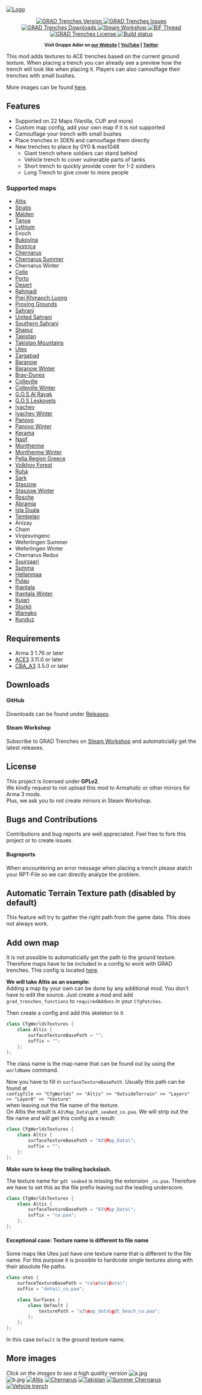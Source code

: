 [![Logo](data/logo.jpg)](https://github.com/gruppe-adler/grad_trenches)

<p align="center">
    <a href="https://github.com/gruppe-adler/grad_trenches/releases/latest">
        <img src="https://img.shields.io/github/release/gruppe-adler/grad_trenches.svg?style=flat-square" alt="GRAD Trenches Version">
    </a>
    <a href="https://github.com/gruppe-adler/grad_trenches/issues">
        <img src="https://img.shields.io/github/issues-raw/gruppe-adler/grad_trenches.svg?style=flat-square&label=Issues" alt="GRAD Trenches Issues">
    </a>
    <a href="https://github.com/gruppe-adler/grad_trenches/releases">
        <img src="https://img.shields.io/github/downloads/gruppe-adler/grad_trenches/total.svg?style=flat-square&label=Downloads" alt="GRAD Trenches Downloads">
    </a>
    <a href="http://steamcommunity.com/sharedfiles/filedetails/?id=1224892496">
        <img src="https://img.shields.io/badge/Steam-Workshop-1B2838.svg?style=flat-square" alt="Steam Workshop">
    </a>
    <a href="https://forums.bistudio.com/forums/topic/212208-grad-trenches/">
        <img src="https://img.shields.io/badge/BIF-Thread-lightgrey.svg?style=flat-square" alt="BIF Thread">
    </a>
    <a href="https://github.com/gruppe-adler/grad_trenches/blob/master/LICENSE">
        <img src="https://img.shields.io/badge/License-GPLv2-red.svg?style=flat-square" alt="GRAD Trenches License">
    </a>
    <a href="https://travis-ci.org/gruppe-adler/grad_trenches">
        <img src="https://travis-ci.org/gruppe-adler/grad_trenches.svg?branch=master" alt="Build status">
    </a>
</p>

<p align="center">
    <sup><strong>Visit Gruppe Adler on <a href="https://www.gruppe-adler.de/">our Website</a> | <a
    href="https://www.youtube.com/user/gruppeadler">YouTube</a> | <a href="https://twitter.com/Gruppe_Adler">Twitter</a></strong></sup>
</p>

This mod adds textures to ACE trenches based on the current ground texture. When placing a trench you can already see a preview how the trench will look like when placing it. Players can also camouflage their trenches with small bushes.

More images can be found [here](https://github.com/gruppe-adler/grad_trenches#more-images).

## Features
- Supported on 22 Maps (Vanilla, CUP and more)
- Custom map config, add your own map if it is not supported
- Camouflage your trench with small bushes
- Place trenches in 3DEN and camouflage them directly
- New trenches to place by 0Y0 & max1048
    - Giant trench where soldiers can stand behind
    - Vehicle trench to cover vulnerable parts of tanks
    - Short trench to quickly provide cover for 1-2 soldiers
    - Long Trench to give cover to more people

### Supported maps
- [Altis](https://arma3.com/features/terrain)
- [Stratis](https://arma3.com/features/terrain)
- [Malden](https://arma3.com/dlc/malden)
- [Tanoa](https://arma3.com/apex)
- [Lythium](https://forums.bistudio.com/forums/topic/144930-wip-ffaa-v6-spanish-army-mod/)
- Enoch
- [Bukovina](http://cup-arma3.org/terrains)
- [Bystrica](http://cup-arma3.org/terrains)
- [Chernarus](http://cup-arma3.org/terrains)
- [Chernarus Summer](http://cup-arma3.org/terrains)
- Chernarus Winter
- [Celle](http://www.armaholic.com/page.php?id=16585)
- [Porto](http://cup-arma3.org/terrains)
- [Desert](http://cup-arma3.org/terrains)
- [Rahmadi](http://cup-arma3.org/terrains)
- [Prei Khmaoch Luong](https://steamcommunity.com/sharedfiles/filedetails/?id=1978754337)
- [Proving Grounds](http://cup-arma3.org/terrains)
- [Sahrani](http://cup-arma3.org/terrains)
- [United Sahrani](http://cup-arma3.org/terrains)
- [Southern Sahrani](http://cup-arma3.org/terrains)
- [Shapur](http://cup-arma3.org/terrains)
- [Takistan](http://cup-arma3.org/terrains)
- [Takistan Mountains](http://cup-arma3.org/terrains)
- [Utes](http://cup-arma3.org/terrains)
- [Zargabad](http://cup-arma3.org/terrains)
- [Baranow](https://steamcommunity.com/sharedfiles/filedetails/?id=867438623)
- [Baranow Winter](https://steamcommunity.com/sharedfiles/filedetails/?id=867438623)
- [Bray-Dunes](https://steamcommunity.com/sharedfiles/filedetails/?id=867438623)
- [Colleville](https://steamcommunity.com/sharedfiles/filedetails/?id=867438623)
- [Colleville Winter](https://steamcommunity.com/sharedfiles/filedetails/?id=867438623)
- [G.O.S Al Rayak](https://steamcommunity.com/sharedfiles/filedetails/?id=648172507)
- [G.O.S Leskovets](https://steamcommunity.com/sharedfiles/filedetails/?id=855464203)
- [Ivachev](https://steamcommunity.com/sharedfiles/filedetails/?id=867438623)
- [Ivachev Winter](https://steamcommunity.com/sharedfiles/filedetails/?id=867438623)
- [Panovo](https://steamcommunity.com/sharedfiles/filedetails/?id=867438623)
- [Panovo Winter](https://steamcommunity.com/sharedfiles/filedetails/?id=867438623)
- [Kerama](https://steamcommunity.com/sharedfiles/filedetails/?id=682140680)
- [Napf](https://steamcommunity.com/sharedfiles/filedetails/?id=1425442364)
- [Montherme](https://steamcommunity.com/sharedfiles/filedetails/?id=867438623)
- [Montherme Winter](https://steamcommunity.com/sharedfiles/filedetails/?id=867438623)
- [Pella Region Greece](https://steamcommunity.com/sharedfiles/filedetails/?id=867438623)
- [Volkhov Forest](https://steamcommunity.com/sharedfiles/filedetails/?id=867438623)
- [Ruha](https://forums.bohemia.net/forums/topic/215659-ruha-terrain/)
- [Sark](https://steamcommunity.com/sharedfiles/filedetails/?id=867438623)
- [Staszow](https://steamcommunity.com/sharedfiles/filedetails/?id=867438623)
- [Staszow Winter](https://steamcommunity.com/sharedfiles/filedetails/?id=867438623)
- [Rosche](https://forums.bohemia.net/forums/topic/219592-rosche-germany/)
- [Abramia](https://forums.bohemia.net/forums/topic/187287-icebreakribis-isla-abramia-for-a3/)
- [Isla Duala](https://forums.bohemia.net/forums/topic/176233-icebreakribis-isla-duala-for-a3/)
- [Tembelan](https://forums.bohemia.net/forums/topic/212761-tembelan-island/)
- Anizay
- Cham
- Vinjesvingenc
- Weferlingen Summer
- Weferlingen Winter
- Chernarus Redux
- [Suursaari](https://steamcommunity.com/sharedfiles/filedetails/?id=1680294609)
- [Summa](https://steamcommunity.com/sharedfiles/filedetails/?id=1598087521)
- [Hellanmaa](https://steamcommunity.com/sharedfiles/filedetails/?id=1291778160)
- [Pulau](https://steamcommunity.com/sharedfiles/filedetails/?id=1423583812)
- [Ihantala](https://steamcommunity.com/sharedfiles/filedetails/?id=1494115712)
- [Ihantala Winter](https://steamcommunity.com/sharedfiles/filedetails/?id=1494127420)
- [Kujari](https://steamcommunity.com/sharedfiles/filedetails/?id=1726494027)
- [Sturkö](https://steamcommunity.com/sharedfiles/filedetails/?id=914229902)
- [Wamako](https://steamcommunity.com/sharedfiles/filedetails/?id=850767937)
- [Kunduz](https://steamcommunity.com/sharedfiles/filedetails/?id=421620913)

## Requirements
- Arma 3 1.76 or later
- [ACE3](https://github.com/acemod/ACE3) 3.11.0 or later
- [CBA_A3](https://github.com/CBATeam/CBA_A3) 3.5.0 or later

## Downloads
#### GitHub
Downloads can be found under [Releases](https://github.com/gruppe-adler/grad_trenches/releases).  

#### Steam Workshop
Subscribe to GRAD Trenches on [Steam Workshop](http://steamcommunity.com/sharedfiles/filedetails/?id=1224892496) and automaticially get the latest releases.

## License
This project is licensed under **GPLv2**.  
We kindly request to not upload this mod to Armaholic or other mirrors for Arma 3 mods.  
Plus, we ask you to not create mirrors in Steam Workshop.

## Bugs and Contributions
Contributions and bug reports are well appreciated. Feel free to fork this project or to create issues.
#### Bugreports
When encountering an error message when placing a trench please atatch your RPT-File so we can directly analyze the problem.

## Automatic Terrain Texture path (disabled by default)
This feature will try to gather the right path from the game data. This does not always work.

## Add own map
It is not possible to automaticially get the path to the ground texture. Therefore maps have to be included in a config to work with GRAD trenches. This config is located [here](https://github.com/gruppe-adler/grad_trenches/blob/master/addons/functions/CfgWorldsTextures.hpp).


**We will take Altis as an example:**  
Adding a map by your own can be done by any additional mod. You don't have to edit the source. Just create a mod and add `grad_trenches_functions` to `requiredAddons` in your `CfgPatches`.

Then create a config and add this skeleton to it

```cpp
class CfgWorldsTextures {
    class Altis {
        surfaceTextureBasePath = "";
        suffix = "";
    };
};
```

The class name is the map name that can be found out by using the `worldName` command.

Now you have to fill in `surfaceTextureBasePath`. Usually this path can be found at  
`configfile >> "CfgWorlds" >> "Altis" >> "OutsideTerrain" >> "Layers" >> "Layer0" >> "texture"`  
when leaving out the file name of the texture.  
On Altis the result is `A3\Map_Data\gdt_seabed_co.paa`. We will strip out the file name and will get this config as a result:
```cpp
class CfgWorldsTextures {
    class Altis {
        surfaceTextureBasePath = "A3\Map_Data\";
        suffix = "";
    };
};
```
**Make sure to keep the trailing backslash.**

The texture name for `gdt seabed` is missing the extension `_co.paa`. Therefore we have to set this as the file prefix leaving out the leading underscore.
```cpp
class CfgWorldsTextures {
    class Altis {
        surfaceTextureBasePath = "A3\Map_Data\";
        suffix = "co.paa";
    };
};
```

#### Exceptional case: Texture name is different to file name
Some maps like Utes just have one texture name that is different to the file name. For this purpose it is possible to hardcode single textures along with their absolute file paths.
```cpp
class utes {
    surfaceTextureBasePath = "ca\utes\Data\";
    suffix = "detail_co.paa";

    class Surfaces {
        class Default {
            texturePath = "a3\map_data\gdt_beach_co.paa";
        };         
    };
};
```
In this case `Default` is the ground texture name.

## More images
*Click on the images to see a high quality version*
![a.jpg](https://i.imgur.com/vUGCXHy.jpg)  
![b.jpg](https://i.imgur.com/ahEza0A.jpg)
[![Altis](data/previews/altis_low.png)](data/previews/altis.png)
[![Chernarus](data/previews/chernarus_low.png)](data/previews/chernarus.png)
[![Takistan](data/previews/takistan_low.png)](data/previews/takistan.png)
[![Summer Chernarus](data/previews/chernarus_summer_low.png)](data/previews/chernarus_summer.png)
[![Vehicle trench](data/previews/vehicle_trench_low.png)](data/previews/vehicle_trench.png)

